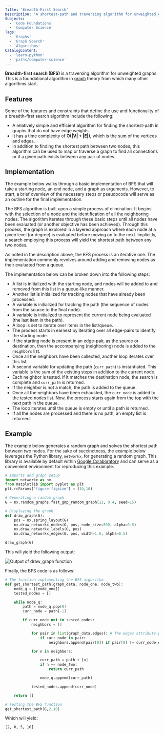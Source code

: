 ```yaml
---
Title: 'Breadth-First Search'
Description: 'A shortest-path and traversing algorithm for unweighted graphs.'
Subjects:
  - 'Code Foundations'
  - 'Computer Science'
Tags:
  - 'Graphs'
  - 'Graph Search'
  - 'Algorithms'
CatalogContent:
  - 'learn-python'
  - 'paths/computer-science'
---
```


**Breadth-first search (BFS)** is a traversing algorithm for unweighted graphs. This is a foundational algorithm in [graph](https://www.codecademy.com/resources/docs/general/graphs) theory from which many other algorithms start.

## Features

Some of the features and constraints that define the use and functionality of a breadth-first search algorithm include the following:

- A relatively simple and efficient algorithm for finding the shortest-path in graphs that do not have edge weights.
- It has a time complexity of **O(|V| + |E|)**, which is the sum of the vertices and edges.
- In addition to finding the shortest path between two nodes, this algorithm can be used to map or traverse a graph to find all connections or if a given path exists between any pair of nodes.

## Implementation

The example below walks through a basic implementation of BFS that will take a starting node, an end node, and a graph as arguments. However, to start, a brief overview of the necessary steps or pseudocode will serve as an outline for the final implementation.

The BFS algorithm is built upon a simple process of elimination. It begins with the selection of a node and the identification of all the neighboring nodes. The algorithm iterates through these basic steps until all nodes have been evaluated (or another objective has been achieved). Through this process, the graph is explored in a layered approach where each node at a given level (or degree) is evaluated before moving on to the next. Implicitly, a search employing this process will yield the shortest path between any two nodes.

As noted in the description above, the BFS process is an iterative one. The implementation commonly revolves around adding and removing nodes as their evaluated from a queue.

The implementation below can be broken down into the following steps:

- A list is initialized with the starting node, and nodes will be added to and removed from this list in a queue-like manner.
- Another list is initialized for tracking nodes that have already been processed.
- A variable is initialized for tracking the path (the sequence of nodes from the source to the final node).
- A variable is initialized to represent the current node being evaluated (the last item in the path).
- A loop is set to iterate over items in the list/queue.
- The process starts in earnest by iterating over all edge-pairs to identify the starting node.
- If the starting node is present in an edge-pair, as the source or destination, then the accompanying (neighboring) node is added to the `neighbors` list.
- Once all the neighbors have been collected, another loop iterates over this list.
- A second variable for updating the path (`curr_path`) is instantiated. This variable is the sum of the existing steps in addition to the current node.
- Each neighbor is tested. If it matches the destination node, the search is complete and `curr_path` is returned.
- If the neighbor is not a match, the path is added to the queue.
- Once all the neighbors have been exhausted, the `curr_node` is added to the tested nodes list. Now, the process starts again from the top with the next path in the queue.
- The loop iterates until the queue is empty or until a path is returned.
- If all the nodes are processed and there is no path, an empty list is returned.

## Example

The example below generates a random graph and solves the shortest path between two nodes. For the sake of succinctness, the example below leverages the Python library, `networkx`, for generating a random graph. This library is available by default within [Google Colaboratory](https://colab.research.google.com) and can serve as a convenient environment for reproducing this example.

```python
# Imports and graph setup
import networkx as nx
from matplotlib import pyplot as plt
plt.rcParams["figure.figsize"] = (10,10)

# Generating a random graph
G = nx.random_graphs.fast_gnp_random_graph(12, 0.4, seed=15)

# Displaying the graph
def draw_graph(G):
    pos = nx.spring_layout(G)
    nx.draw_networkx_nodes(G, pos, node_size=500, alpha=0.5)
    nx.draw_networkx_labels(G, pos)
    nx.draw_networkx_edges(G, pos, width=1.0, alpha=0.5)

draw_graph(G)
```

This will yield the following output:

![Output of draw_graph function](https://raw.githubusercontent.com/Codecademy/docs/main/media/networkx-graph-example.png)

Finally, the BFS code is as follows:

```python
# The function implementing the BFS algorithm
def get_shortest_path(graph_data, node_one, node_two):
    node_q = [[node_one]]
    tested_nodes = []

    while node_q:
        path = node_q.pop(0)
        curr_node = path[-1]

        if curr_node not in tested_nodes:
            neighbors = []

            for pair in list(graph_data.edges): # The edges attribute provides a list of tuples containing all edge pairs
                if curr_node in pair:
                    neighbors.append(pair[0]) if pair[0] != curr_node else neighbors.append(pair[1])

            for n in neighbors:

                curr_path = path + [n]
                if n == node_two:
                    return curr_path

                node_q.append(curr_path)

            tested_nodes.append(curr_node)

    return []

# Testing the BFS function
get_shortest_path(G,2,10)
```

Which will yield:

```shell
[2, 0, 5, 10]
```

